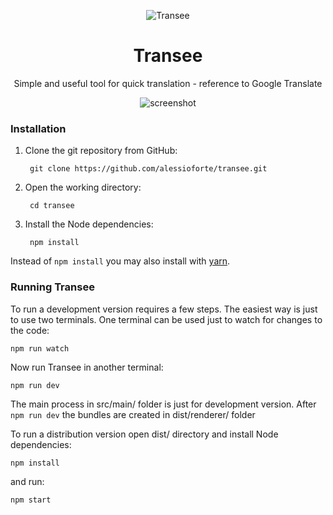 <div align="center">

![Transee](https://alessioforte.github.io/transee/assets/icon_128x128.png)

# Transee
Simple and useful tool for quick translation - reference to Google Translate

![screenshot](https://alessioforte.github.io/transee/assets/rainbow.png)

</div>


### Installation

1. Clone the git repository from GitHub:

        git clone https://github.com/alessioforte/transee.git

2. Open the working directory:

        cd transee

3. Install the Node dependencies:

        npm install

Instead of `npm install` you may also install with [yarn](https://github.com/yarnpkg/yarn).


### Running Transee

To run a development version requires a few steps. The easiest way is just to use two
terminals. One terminal can be used just to watch for changes to the code:

    npm run watch

Now run Transee in another terminal:

    npm run dev

The main process in src/main/ folder is just for development version. After `npm run dev` the bundles are created in dist/renderer/ folder

To run a distribution version open dist/ directory and install Node dependencies:

    npm install

and run:

    npm start
